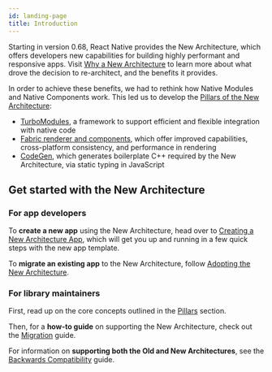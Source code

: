 ```yaml
---
id: landing-page
title: Introduction
---
```


Starting in version 0.68, React Native provides the New Architecture, which offers developers new capabilities for building highly performant and responsive apps. Visit [Why a New Architecture](why) to learn more about what drove the decision to re-architect, and the benefits it provides.

In order to achieve these benefits, we had to rethink how Native Modules and Native Components work. This led us to develop the [Pillars of the New Architecture](pillars):

- [TurboModules](pillars-turbomodules), a framework to support efficient and flexible integration with native code
- [Fabric renderer and components](pillars-fabric-components), which offer improved capabilities, cross-platform consistency, and performance in rendering
- [CodeGen](pillars-codegen), which generates boilerplate C++ required by the New Architecture, via static typing in JavaScript

## Get started with the New Architecture

### For app developers

To **create a new app** using the New Architecture, head over to [Creating a New Architecture App](use-app-template), which will get you up and running in a few quick steps with the new app template.

To **migrate an existing app** to the New Architecture, follow [Adopting the New Architecture](../new-architecture-intro).

### For library maintainers

First, read up on the core concepts outlined in the [Pillars](pillars) section.

Then, for a **how-to guide** on supporting the New Architecture, check out the [Migration](../new-architecture-library-intro) guide.

For information on **supporting both the Old and New Architectures**, see the [Backwards Compatibility](backward-compatibility) guide.
